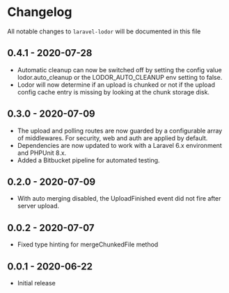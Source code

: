 # Changelog

All notable changes to `laravel-lodor` will be documented in this file

## 0.4.1 - 2020-07-28

- Automatic cleanup can now be switched off by setting the config value lodor.auto_cleanup or the LODOR_AUTO_CLEANUP env setting to false.
- Lodor will now determine if an upload is chunked or not if the upload config cache entry is missing by looking at the chunk storage disk.

## 0.3.0 - 2020-07-09

- The upload and polling routes are now guarded by a configurable array of middlewares. For security, web and auth are applied by default.
- Dependencies are now updated to work with a Laravel 6.x environment and PHPUnit 8.x.
- Added a Bitbucket pipeline for automated testing.

## 0.2.0 - 2020-07-09

- With auto merging disabled, the UploadFinished event did not fire after server upload.

## 0.0.2 - 2020-07-07

- Fixed type hinting for mergeChunkedFile method 

## 0.0.1 - 2020-06-22

- Initial release
